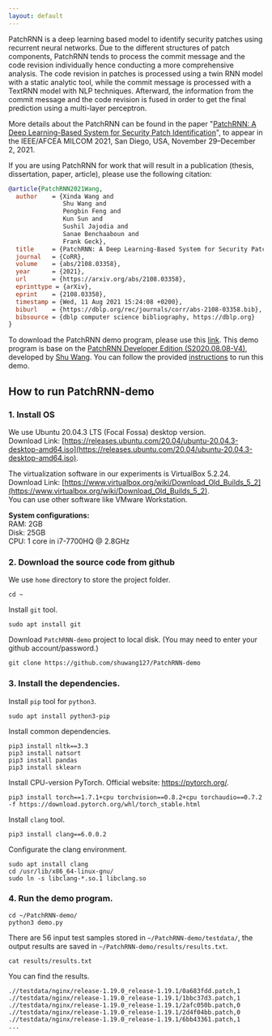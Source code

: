 ```yaml
---
layout: default
---
```


PatchRNN is a deep learning based model to identify security patches using recurrent neural networks. 
Due to the different structures of patch components, PatchRNN tends to process the commit message and the code revision individually hence conducting a more comprehensive analysis.
The code revision in patches is processed using a twin RNN model with a static analytic tool, while the commit message is processed with a TextRNN model with NLP techniques. 
Afterward, the information from the commit message and the code revision is fused in order to get the final prediction using a multi-layer perceptron.

More details about the PatchRNN can be found in the paper "[PatchRNN: A Deep Learning-Based System for Security Patch Identification](https://shuwang127.github.io/papers/milcom21_PatchRNN.pdf)", to appear in the IEEE/AFCEA MILCOM 2021, San Diego, USA, November 29–December 2, 2021.

If you are using PatchRNN for work that will result in a publication (thesis, dissertation, paper, article), please use the following citation:

```bibtex
@article{PatchRNN2021Wang,
  author    = {Xinda Wang and
               Shu Wang and
               Pengbin Feng and
               Kun Sun and
               Sushil Jajodia and
               Sanae Benchaaboun and
               Frank Geck},
  title     = {PatchRNN: A Deep Learning-Based System for Security Patch Identification},
  journal   = {CoRR},
  volume    = {abs/2108.03358},
  year      = {2021},
  url       = {https://arxiv.org/abs/2108.03358},
  eprinttype = {arXiv},
  eprint    = {2108.03358},
  timestamp = {Wed, 11 Aug 2021 15:24:08 +0200},
  biburl    = {https://dblp.org/rec/journals/corr/abs-2108-03358.bib},
  bibsource = {dblp computer science bibliography, https://dblp.org}
}
```

To download the PatchRNN demo program, please use this [link](https://github.com/shuwang127/PatchRNN-demo).
This demo program is base on the [PatchRNN Developer Edition (S2020.08.08-V4)](https://github.com/shuwang127/PatchRNN), developed by [Shu Wang](https://shuwang127.github.io/). 
You can follow the provided [instructions](#instructions) to run this demo.

## How to run PatchRNN-demo <span id="instructions"></span>

### 1. Install OS

We use Ubuntu 20.04.3 LTS (Focal Fossa) desktop version. \
Download Link: [https://releases.ubuntu.com/20.04/ubuntu-20.04.3-desktop-amd64.iso](https://releases.ubuntu.com/20.04/ubuntu-20.04.3-desktop-amd64.iso).

The virtualization software in our experiments is VirtualBox 5.2.24. \
Download Link: [https://www.virtualbox.org/wiki/Download_Old_Builds_5_2](https://www.virtualbox.org/wiki/Download_Old_Builds_5_2). \
You can use other software like VMware Workstation.

**System configurations:**\
RAM: 2GB\
Disk: 25GB\
CPU: 1 core in i7-7700HQ @ 2.8GHz

### 2. Download the source code from github

We use `home` directory to store the project folder.

```shell
cd ~
```

Install `git` tool.

```shell 
sudo apt install git
```

Download `PatchRNN-demo` project to local disk. (You may need to enter your github account/password.)

```shell 
git clone https://github.com/shuwang127/PatchRNN-demo
```

### 3. Install the dependencies.

Install `pip` tool for `python3`.

```shell 
sudo apt install python3-pip
```

Install common dependencies.

```shell 
pip3 install nltk==3.3
pip3 install natsort
pip3 install pandas
pip3 install sklearn
```

Install CPU-version PyTorch. Official website: https://pytorch.org/.

```shell 
pip3 install torch==1.7.1+cpu torchvision==0.8.2+cpu torchaudio==0.7.2 -f https://download.pytorch.org/whl/torch_stable.html
```

Install `clang` tool.

```shell 
pip3 install clang==6.0.0.2
```

Configurate the clang environment.

```shell 
sudo apt install clang
cd /usr/lib/x86_64-linux-gnu/
sudo ln -s libclang-*.so.1 libclang.so
```

### 4. Run the demo program.

```shell 
cd ~/PatchRNN-demo/
python3 demo.py
```

There are 56 input test samples stored in `~/PatchRNN-demo/testdata/`, the output results are saved in `~/PatchRNN-demo/results/results.txt`.

```shell 
cat results/results.txt
```

You can find the results.

```shell 
.//testdata/nginx/release-1.19.0_release-1.19.1/0a683fdd.patch,1
.//testdata/nginx/release-1.19.0_release-1.19.1/1bbc37d3.patch,1
.//testdata/nginx/release-1.19.0_release-1.19.1/2afc050b.patch,0
.//testdata/nginx/release-1.19.0_release-1.19.1/2d4f04bb.patch,0
.//testdata/nginx/release-1.19.0_release-1.19.1/6bb43361.patch,1
...
```
